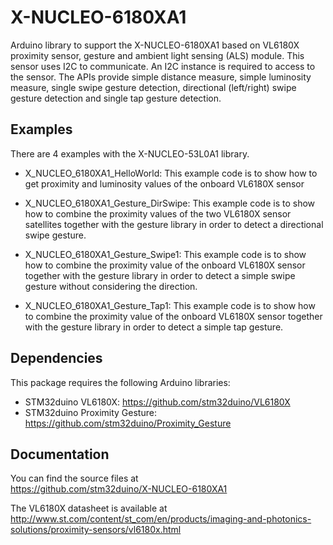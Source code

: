# X-NUCLEO-6180XA1

Arduino library to support the X-NUCLEO-6180XA1 based on VL6180X proximity sensor, gesture 
and ambient light sensing (ALS) module. This sensor uses I2C to communicate. An I2C instance 
is required to access to the sensor. The APIs provide simple distance measure, simple luminosity measure, 
single swipe gesture detection, directional (left/right) swipe gesture detection and single tap gesture detection.

## Examples

There are 4 examples with the  X-NUCLEO-53L0A1 library.
* X_NUCLEO_6180XA1_HelloWorld: This example code is to show how to get proximity and luminosity
  values of the onboard VL6180X sensor

* X_NUCLEO_6180XA1_Gesture_DirSwipe: This example code is to show how to combine the
  proximity values of the two VL6180X sensor satellites together with the gesture library
  in order to detect a directional swipe gesture.

* X_NUCLEO_6180XA1_Gesture_Swipe1: This example code is to show how to combine the
  proximity value of the onboard VL6180X sensor together with the gesture library
  in order to detect a simple swipe gesture without considering the direction.

* X_NUCLEO_6180XA1_Gesture_Tap1: This example code is to show how to combine the
  proximity value of the onboard VL6180X sensor together with the gesture
  library in order to detect a simple tap gesture.

## Dependencies

This package requires the following Arduino libraries:
* STM32duino VL6180X: https://github.com/stm32duino/VL6180X
* STM32duino Proximity Gesture: https://github.com/stm32duino/Proximity_Gesture

## Documentation

You can find the source files at  
https://github.com/stm32duino/X-NUCLEO-6180XA1

The VL6180X datasheet is available at  
http://www.st.com/content/st_com/en/products/imaging-and-photonics-solutions/proximity-sensors/vl6180x.html
